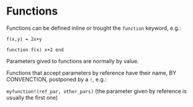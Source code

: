 # Functions

Functions can be defined inline or trought the `function` keyword, e.g.:

`f(x,y) = 2x+y`

```
function f(x) x+2 end
```

Parameters gived to functions are normally by value.

Functions that accept parameters by reference have their name, BY CONVENCTION, postponed by a `!`, e.g.:

`myfunction!(ref_par, other_pars)` (the parameter given by reference is usually the first one)











